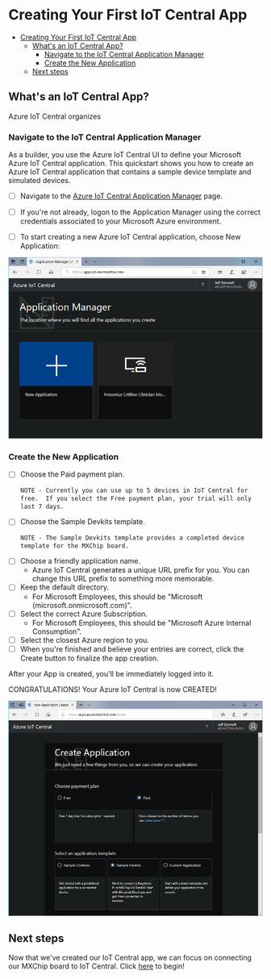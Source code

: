 # Creating Your First IoT Central App

- [Creating Your First IoT Central App](#creating-your-first-iot-central-app)
    - [What's an IoT Central App?](#whats-an-iot-central-app)
        - [Navigate to the IoT Central Application Manager](#navigate-to-the-iot-central-application-manager)
        - [Create the New Application](#create-the-new-application)
    - [Next steps](#next-steps)

## What's an IoT Central App?

Azure IoT Central organizes 

### Navigate to the IoT Central Application Manager

As a builder, you use the Azure IoT Central UI to define your Microsoft Azure IoT Central application. This quickstart shows you how to create an Azure IoT Central application that contains a sample device template and simulated devices.

- [ ] Navigate to the [Azure IoT Central Application Manager](https://apps.azureiotcentral.com/) page.
- [ ] If you're not already, logon to the Application Manager using the correct credentials associated to your Microsoft Azure environment.

- [ ] To start creating a new Azure IoT Central application, choose New Application:

![alt-text](src/images/IC-ApplicationManager.PNG)

### Create the New Application

- [ ] Choose the Paid payment plan.
    ```text
    NOTE - Currently you can use up to 5 devices in IoT Central for free.  If you select the Free payment plan, your trial will only last 7 days.
    ```
- [ ] Choose the Sample Devkits template.
    ```text
    NOTE - The Sample Devkits template provides a completed device template for the MXChip board.
- [ ] Choose a friendly application name.
    -  Azure IoT Central generates a unique URL prefix for you. You can change this URL prefix to something more memorable.
- [ ] Keep the default directory.
    -   For Microsoft Employees, this should be "Microsoft (microsoft.onmicrosoft.com)".
- [ ] Select the correct Azure Subscription.
    -   For Microsoft Employees, this should be "Microsoft Azure Internal Consumption".
- [ ] Select the closest Azure region to you.
- [ ] When you're finished and believe your entries are correct, click the Create button to finalize the app creation.

After your App is created, you'll be immediately logged into it.

CONGRATULATIONS!  Your Azure IoT Central is now CREATED!

![alt-text](src/images/IC-NewApplication.PNG)

## Next steps

Now that we've created our IoT Central app, we can focus on connecting our MXChip board to IoT Central.  Click [here](ConnectingTheMXChip.MD) to begin!